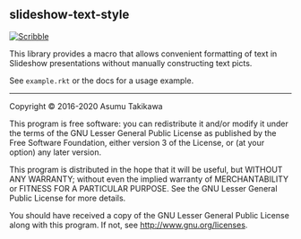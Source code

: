 slideshow-text-style
--------------------

[![Scribble](https://img.shields.io/badge/Docs-Scribble-blue.svg)](https://docs.racket-lang.org/slideshow-text-style/index.html)

This library provides a macro that allows convenient formatting of text
in Slideshow presentations without manually constructing text picts.

See `example.rkt` or the docs for a usage example.

---

Copyright © 2016-2020 Asumu Takikawa

This program is free software: you can redistribute it and/or modify it under
the terms of the GNU Lesser General Public License as published by the Free
Software Foundation, either version 3 of the License, or (at your option) any
later version.

This program is distributed in the hope that it will be useful, but WITHOUT ANY
WARRANTY; without even the implied warranty of MERCHANTABILITY or FITNESS FOR A
PARTICULAR PURPOSE.  See the GNU Lesser General Public License for more
details.

You should have received a copy of the GNU Lesser General Public License along
with this program.  If not, see http://www.gnu.org/licenses.
